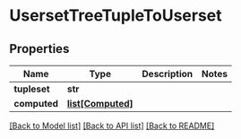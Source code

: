 # UsersetTreeTupleToUserset


## Properties
Name | Type | Description | Notes
------------ | ------------- | ------------- | -------------
**tupleset** | **str** |  | 
**computed** | [**list[Computed]**](Computed.md) |  | 

[[Back to Model list]](../README.md#documentation-for-models) [[Back to API list]](../README.md#documentation-for-api-endpoints) [[Back to README]](../README.md)


